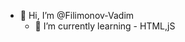 - 👋 Hi, I’m @Filimonov-Vadim
  - 🌱 I’m currently learning  - HTML,jS

<!---
Filimonov-Vadim/Filimonov-Vadim is a ✨ special ✨ repository because its `README.md` (this file) appears on your GitHub profile.
You can click the Preview link to take a look at your changes.
--->
